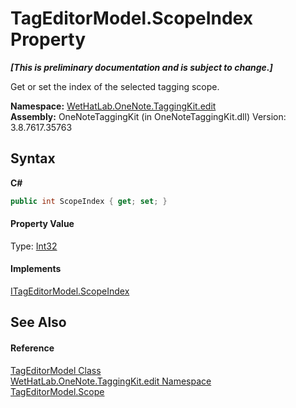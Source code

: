 # TagEditorModel.ScopeIndex Property 
 _**\[This is preliminary documentation and is subject to change.\]**_

Get or set the index of the selected tagging scope. 

**Namespace:**&nbsp;<a href="60ca3730-00cd-fce3-4009-523f3952fd9e.md">WetHatLab.OneNote.TaggingKit.edit</a><br />**Assembly:**&nbsp;OneNoteTaggingKit (in OneNoteTaggingKit.dll) Version: 3.8.7617.35763

## Syntax

**C#**<br />
``` C#
public int ScopeIndex { get; set; }
```


#### Property Value
Type: <a href="http://msdn2.microsoft.com/en-us/library/td2s409d" target="_blank">Int32</a>

#### Implements
<a href="ace2e965-0a20-0870-32bc-5589ec7ad374.md">ITagEditorModel.ScopeIndex</a><br />

## See Also


#### Reference
<a href="d0783a73-0ba1-b750-13e8-e19b790c09dd.md">TagEditorModel Class</a><br /><a href="60ca3730-00cd-fce3-4009-523f3952fd9e.md">WetHatLab.OneNote.TaggingKit.edit Namespace</a><br /><a href="d14a67c9-7066-44f8-6ffa-6a9f40ea8371.md">TagEditorModel.Scope</a><br />